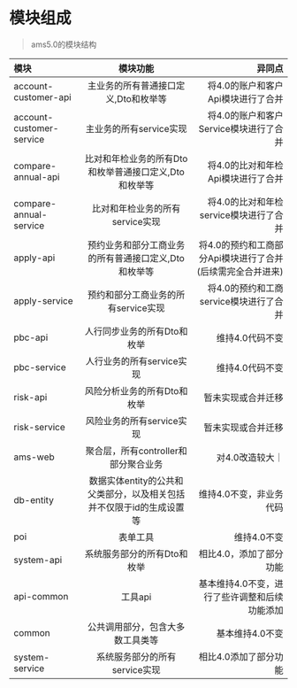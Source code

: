 # 模块组成
> ams5.0的模块结构

|模块|模块功能|异同点  
|:---|:---:|---:|  
|account-customer-api|主业务的所有普通接口定义,Dto和枚举等|将4.0的账户和客户Api模块进行了合并|
|account-customer-service|主业务的所有service实现|将4.0的账户和客户Service模块进行了合并|
|compare-annual-api|比对和年检业务的所有Dto和枚举普通接口定义,Dto和枚举等|将4.0的比对和年检Api模块进行了合并|
|compare-annual-service|比对和年检业务的所有service实现|将4.0的比对和年检service模块进行了合并|
|apply-api|预约业务和部分工商业务的所有普通接口定义,Dto和枚举等|将4.0的预约和工商部分Api模块进行了合并(后续需完全合并进来)|
|apply-service|预约和部分工商业务的所有service实现|将4.0的预约和工商service模块进行了合并|
|pbc-api|人行同步业务的所有Dto和枚举|维持4.0代码不变|
|pbc-service|人行业务的所有service实现|维持4.0代码不变|
|risk-api|风险分析业务的所有Dto和枚举|暂未实现或合并迁移|
|risk-service|风险业务的所有service实现|暂未实现或合并迁移|
|ams-web|聚合层，所有controller和部分聚合业务|对4.0改造较大｜
|db-entity|数据实体entity的公共和父类部分，以及相关包括并不仅限于id的生成设置等|维持4.0不变，非业务代码|
|poi|表单工具|维持4.0不变|
|system-api|系统服务部分的所有Dto和枚举|相比4.0，添加了部分功能|
|api-common|工具api|基本维持4.0不变，进行了些许调整和后续功能添加|
|common|公共调用部分，包含大多数工具类等|基本维持4.0不变|
|system-service|系统服务部分的所有service实现|相比4.0添加了部分功能|

